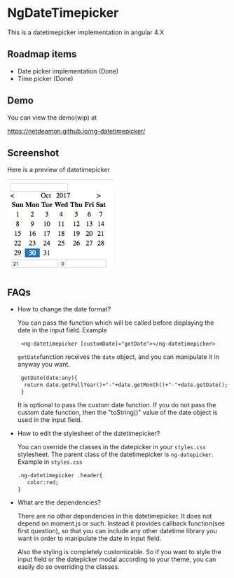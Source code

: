 # NgDateTimepicker

This is a datetimepicker implementation in angular 4.X

## Roadmap items

- Date picker implementation (Done)
- Time picker (Done)

##  Demo

You can view the demo(wip) at 

https://netdeamon.github.io/ng-datetimepicker/

## Screenshot

Here is a preview of datetimepicker

<img src="https://raw.githubusercontent.com/netdeamon/ng-datepicker/master/demo2.png" alt="demo"/>

## FAQs

-  How to change the date format?

    You can pass the function which will be called before displaying the date in the input field. 
    Example 

        <ng-datetimepicker [customDate]="getDate"></ng-datetimepicker>

    `getDate`function receives the `date` object, and you can manipulate it in anyway you want.

        getDate(date:any){
         return date.getFullYear()+"-"+date.getMonth()+"-"+date.getDate();
        }

    It is optional to pass the custom date function. If you do not pass the custom date function, then the "toString()" value of the date object is used in the input field. 

- How to edit the stylesheet of the datetimepicker?

    You can override the classes in the datepicker in your `styles.css` stylesheet. The parent class of the datetimepicker is `ng-datepicker`.
    Example in `styles.css`
    
      .ng-datetimepicker .header{
         color:red;
      }
    
- What are the dependencies?

  There are no other dependencies in this datetimepicker. It does not depend on moment.js or such. Instead it provides callback function(see first question), so that you can include any other datetime library you want in order to manipulate the date in input field. 
  
  Also the styling is completely customizable. So if you want to style the input field or the datepicker modal according to your theme, you can easily do so overriding the classes.
